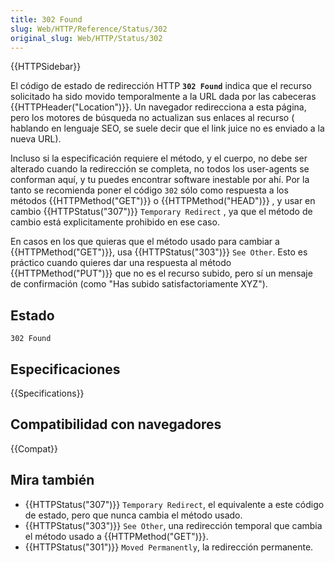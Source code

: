 ```yaml
---
title: 302 Found
slug: Web/HTTP/Reference/Status/302
original_slug: Web/HTTP/Status/302
---
```


{{HTTPSidebar}}

El código de estado de redirección HTTP **`302 Found`** indica que el recurso solicitado ha sido movido temporalmente a la URL dada por las cabeceras {{HTTPHeader("Location")}}. Un navegador redirecciona a esta página, pero los motores de búsqueda no actualizan sus enlaces al recurso ( hablando en lenguaje SEO, se suele decir que el link juice no es enviado a la nueva URL).

Incluso si la especificación requiere el método, y el cuerpo, no debe ser alterado cuando la redirección se completa, no todos los user-agents se conforman aquí, y tu puedes encontrar software inestable por ahí. Por la tanto se recomienda poner el código `302` sólo como respuesta a los métodos {{HTTPMethod("GET")}} o {{HTTPMethod("HEAD")}} , y usar en cambio {{HTTPStatus("307")}} `Temporary Redirect` , ya que el método de cambio está explicitamente prohibido en ese caso.

En casos en los que quieras que el método usado para cambiar a {{HTTPMethod("GET")}}, usa {{HTTPStatus("303")}} `See Other`. Esto es práctico cuando quieres dar una respuesta al método {{HTTPMethod("PUT")}} que no es el recurso subido, pero sí un mensaje de confirmación (como "Has subido satisfactoriamente XYZ").

## Estado

```
302 Found
```

## Especificaciones

{{Specifications}}

## Compatibilidad con navegadores

{{Compat}}

## Mira también

- {{HTTPStatus("307")}} `Temporary Redirect`, el equivalente a este código de estado, pero que nunca cambia el método usado.
- {{HTTPStatus("303")}} `See Other`, una redirección temporal que cambia el método usado a {{HTTPMethod("GET")}}.
- {{HTTPStatus("301")}} `Moved Permanently`, la redirección permanente.
